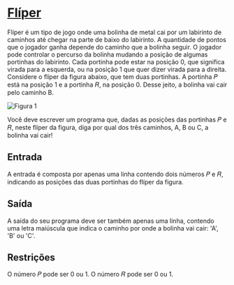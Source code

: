 # [Flíper](https://neps.academy/br/exercise/87)
Flíper é um tipo de jogo onde uma bolinha de metal cai por um labirinto de caminhos até chegar na parte de baixo do labirinto. A quantidade de pontos que o jogador ganha depende do caminho que a bolinha seguir. O jogador pode controlar o percurso da bolinha mudando a posição de algumas portinhas do labirinto. Cada portinha pode estar na posição 0, que significa virada para a esquerda, ou na posição 1 que quer dizer virada para a direita. Considere o flíper da figura abaixo, que tem duas portinhas. A portinha 𝑃 está na posição 1 e a portinha 𝑅, na posição 0. Desse jeito, a bolinha vai cair pelo caminho B.

![Figura 1](https://api.neps.academy/image/667.png)

Você deve escrever um programa que, dadas as posições das portinhas 𝑃 e 𝑅, neste flíper da figura, diga por qual dos três caminhos, A, B ou C, a bolinha vai cair!

## Entrada
A entrada é composta por apenas uma linha contendo dois números 𝑃 e 𝑅, indicando as posições das duas portinhas do flíper da figura.

## Saída
A saída do seu programa deve ser também apenas uma linha, contendo uma letra maiúscula que indica o caminho por onde a bolinha vai cair: 'A', 'B' ou 'C'.

## Restrições
O número 𝑃 pode ser 0 ou 1. O número 𝑅 pode ser 0 ou 1.